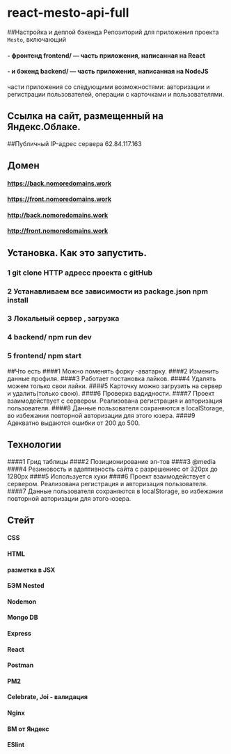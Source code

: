 # react-mesto-api-full
##Настройка и деплой бэкенда
Репозиторий для приложения проекта `Mesto`, включающий
#### - фронтенд frontend/ — часть приложения, написанная на React
#### - и бэкенд backend/ — часть приложения, написанная на NodeJS
части приложения со следующими возможностями: авторизации и регистрации пользователей,
операции с карточками и пользователями. 
## Ссылка на сайт, размещенный на Яндекс.Облаке.
##Публичный IP-адрес сервера  62.84.117.163


## Домен
#### https://back.nomoredomains.work
#### https://front.nomoredomains.work
#### http://back.nomoredomains.work
#### http://front.nomoredomains.work

## Установка.  Как это запустить.
### 1 git clone HTTP адресс проекта с gitHub
### 2 Устанавливаем все зависимости из package.json npm install
### 3 Локальный сервер , загрузка
### 4 backend/ npm run dev
### 5 frontend/ npm start

##Что есть 
####1 Можно поменять форку -аватарку.
####2 Изменить данные профиля.
####3 Работает постановка лайков.
####4 Удалять можем только свои лайки.
####5 Карточку можно загрузить на сервер и удалить(только свою).
####6 Проверка вадидности.
####7 Проект взаимодействует с сервером. Реализована регистрация и авторизация пользователя.
####8 Данные пользователя сохраняются в localStorage, во избежании повторной авторизации для этого юзера.
####9 Адекватно выдаются ошибки от 200 до 500.

## Технологии
####1 Грид таблицы 
####2 Позиционирование эл-тов
####3 @media 
####4 Резиновость и адаптивность сайта с разрешениес от 320px до 1280px
####5 Используется хуки 
####6 Проект взаимодействует с сервером. Реализована регистрация и авторизация пользователя.
####7 Данные пользователя сохраняются в localStorage, во избежании повторной авторизации для этого юзера.

## Стейт
#### CSS
#### HTML
#### разметка в JSX
#### БЭМ Nested
#### Nodemon
#### Mongo DB
#### Express
#### React
#### Postman
#### PM2
#### Celebrate, Joi - валидация
#### Nginx
#### ВМ от Яндекс
#### ESlint




